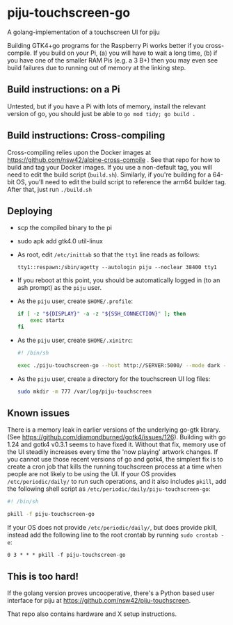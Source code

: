 # piju-touchscreen-go

A golang-implementation of a touchscreen UI for piju

Building GTK4+go programs for the Raspberry Pi works better if you cross-compile. If you build on your Pi, (a) you will have to wait a long time, (b) if you have one of the smaller RAM Pis (e.g. a 3 B+) then you may even see build failures due to running out of memory at the linking step.

## Build instructions: on a Pi

Untested, but if you have a Pi with lots of memory, install the relevant version of go, you should just be able to `go mod tidy; go build .`

## Build instructions: Cross-compiling

Cross-compiling relies upon the Docker images at <https://github.com/nsw42/alpine-cross-compile> . See that repo for how to build and tag your Docker images. If you use a non-default tag, you will need to edit the build script (`build.sh`). Similarly, if you're building for a 64-bit OS, you'll need to edit the build script to reference the arm64 builder tag. After that, just run `./build.sh`

## Deploying

* scp the compiled binary to the pi
* sudo apk add gtk4.0 util-linux
* As root, edit `/etc/inittab` so that the `tty1` line reads as follows:

  ```text
  tty1::respawn:/sbin/agetty --autologin piju --noclear 38400 tty1
  ```

* If you reboot at this point, you should be automatically logged in (to an ash prompt) as the `piju` user.
* As the `piju` user, create `$HOME/.profile`:

  ```sh
  if [ -z "${DISPLAY}" -a -z "${SSH_CONNECTION}" ]; then
      exec startx
  fi
  ```

* As the `piju` user, create `$HOME/.xinitrc`:

  ```sh
  #! /bin/sh

  exec ./piju-touchscreen-go --host http://SERVER:5000/ --mode dark --layout fixed --fullscreen --screenblanker-profile onoff --hidemousepointer >> /var/log/piju-touchscreen/stdout 2>> /var/log/piju-touchscreen/stderr
  ```

* As the `piju` user, create a directory for the touchscreen UI log files:

  ```sh
  sudo mkdir -m 777 /var/log/piju-touchscreen
  ```

## Known issues

There is a memory leak in earlier versions of the underlying go-gtk library. (See <https://github.com/diamondburned/gotk4/issues/126>). Building with go 1.24 and gotk4 v0.3.1 seems to have fixed it. Without that fix, memory use of the UI steadily increases every time the 'now playing' artwork changes. If you cannot use those recent versions of go and gotk4, the simplest fix is to create a cron job that kills the running touchscreen process at a time when people are not likely to be using the UI. If your OS provides `/etc/periodic/daily/` to run such operations, and it also includes `pkill`, add the following shell script as `/etc/periodic/daily/piju-touchscreen-go`:

```sh
#! /bin/sh

pkill -f piju-touchscreen-go
```

If your OS does not provide `/etc/periodic/daily/`, but does provide pkill, instead add the following line to the root crontab by running `sudo crontab -e`:

```text
0 3 * * * pkill -f piju-touchscreen-go
```

## This is too hard!

If the golang version proves uncooperative, there's a Python based user interface for piju at <https://github.com/nsw42/piju-touchscreen>.

That repo also contains hardware and X setup instructions.
